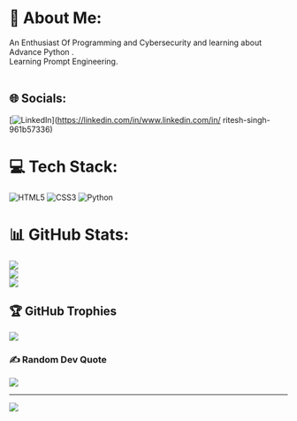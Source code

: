 # 💫 About Me:
An Enthusiast Of Programming and Cybersecurity and learning about Advance Python .<br>Learning Prompt Engineering.<br> <br> 


## 🌐 Socials:
[![LinkedIn](https://img.shields.io/badge/LinkedIn-%230077B5.svg?logo=linkedin&logoColor=white)](https://linkedin.com/in/www.linkedin.com/in/ ritesh-singh-961b57336) 

# 💻 Tech Stack:
![HTML5](https://img.shields.io/badge/html5-%23E34F26.svg?style=for-the-badge&logo=html5&logoColor=white) ![CSS3](https://img.shields.io/badge/css3-%231572B6.svg?style=for-the-badge&logo=css3&logoColor=white) ![Python](https://img.shields.io/badge/python-3670A0?style=for-the-badge&logo=python&logoColor=ffdd54)
# 📊 GitHub Stats:
![](https://github-readme-stats.vercel.app/api?username=Innov80r&theme=dark&hide_border=false&include_all_commits=false&count_private=true)<br/>
![](https://github-readme-streak-stats.herokuapp.com/?user=Innov80r&theme=dark&hide_border=false)<br/>
![](https://github-readme-stats.vercel.app/api/top-langs/?username=Innov80r&theme=dark&hide_border=false&include_all_commits=false&count_private=true&layout=compact)

## 🏆 GitHub Trophies
![](https://github-profile-trophy.vercel.app/?username=Innov80r&theme=radical&no-frame=false&no-bg=false&margin-w=4)

### ✍️ Random Dev Quote
![](https://quotes-github-readme.vercel.app/api?type=horizontal&theme=radical)

---
[![](https://visitcount.itsvg.in/api?id=Innov80r&icon=0&color=0)](https://visitcount.itsvg.in)

<!-- Proudly created with GPRM ( https://gprm.itsvg.in ) -->
